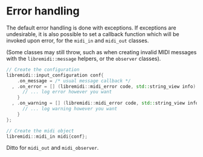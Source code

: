# Error handling

The default error handling is done with exceptions.
If exceptions are undesirable, it is also possible to set a callback function which will be invoked upon error, for the `midi_in` and `midi_out` classes.

(Some classes may still throw, such as when creating invalid MIDI messages with the `libremidi::message` helpers, or the `observer` classes).

```cpp
// Create the configuration
libremidi::input_configuration conf{
    .on_message = /* usual message callback */
  , .on_error = [] (libremidi::midi_error code, std::string_view info) {
      // ... log error however you want
    }
  , .on_warning = [] (libremidi::midi_error code, std::string_view info) {
      // ... log warning however you want
    }
};

// Create the midi object
libremidi::midi_in midi{conf};
```

Ditto for `midi_out` and `midi_observer`.
